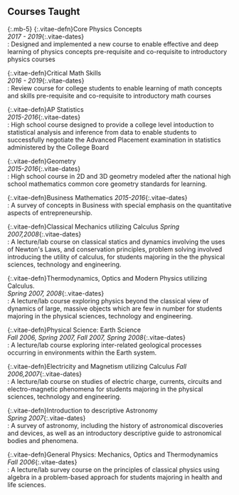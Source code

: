 ## Courses Taught
{:.mb-5}
{:.vitae-defn}Core Physics Concepts  
*2017 - 2019*{:.vitae-dates}   
: Designed and implemented a new course to enable effective and deep learning of physics concepts pre-requisite and co-requisite to introductory physics courses

{:.vitae-defn}Critical Math Skills  
*2016 - 2019*{:.vitae-dates}  
: Review course for college students to enable learning of math concepts and skills pre-requisite and co-requisite to introductory math courses

{:.vitae-defn}AP Statistics   
*2015-2016*{:.vitae-dates}  
: High school course designed to provide a college level intoduction to statistical analysis and inference from data to enable students to successfully negotiate the Advanced Placement examination in statistics administered by the College Board

{:.vitae-defn}Geometry  
*2015-2016*{:.vitae-dates}  
: High school course in 2D and 3D geometry modeled after the national high school mathematics common core geometry standards for learning.

{:.vitae-defn}Business Mathematics
*2015-2016*{:.vitae-dates}  
: A survey of concepts in Business with special emphasis on the quantitative aspects of entrepreneurship.

{:.vitae-defn}Classical Mechanics utilizing Calculus
*Spring 2007,2008*{:.vitae-dates}  
: A lecture/lab course on classical statics and dynamics involving the uses of Newton's Laws, and conservation principles, problem solving involved introducing the utility of calculus, for students majoring in the the physical sciences, technology and engineering.

{:.vitae-defn}Thermodynamics, Optics and Modern Physics utilizing Calculus.  
*Spring 2007, 2008*{:.vitae-dates}  
: A lecture/lab course exploring physics beyond the classical view of dynamics of large, massive objects which are few in number for students majoring in the physical sciences, technology and engineering.

{:.vitae-defn}Physical Science: Earth Science  
*Fall 2006, Spring 2007, Fall 2007, Spring 2008*{:.vitae-dates}    
: A lecture/lab course exploring inter-related geological processes occurring in environments within the Earth system.

{:.vitae-defn}Electricity and Magnetism utilizing Calculus
*Fall 2006,2007*{:.vitae-dates}  
: A lecture/lab course on studies of electric charge, currents, circuits and electro-magnetic phenomena for students majoring in the physical sciences, technology and engineering.

{:.vitae-defn}Introduction to descriptive Astronomy  
*Spring 2007*{:.vitae-dates}    
: A survey of astronomy, including the history of astronomical discoveries and devices, as well as an introductory descriptive guide to astronomical bodies and phenomena.

{:.vitae-defn}General Physics: Mechanics, Optics and Thermodynamics  
*Fall 2006*{:.vitae-dates}    
: A lecture/lab survey course on the principles of classical physics using algebra in a problem-based approach for students majoring in health and life sciences.
